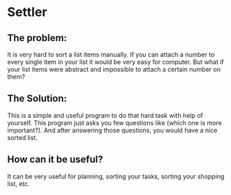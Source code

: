 # Settler
## The problem:
It is very hard to sort a list items manually. If you can attach a number to every single item in your list it would be very easy for computer.
But what if your list items were abstract and impossible to attach a certain number on them?

## The Solution:
This is a simple and useful program to do that hard task with help of yourself.
This program just asks you few questions like (which one is more important?). And after answering those questions, you would have a nice sorted list.

## How can it be useful?
It can be very useful for planning, sorting your tasks, sorting your shopping list, etc.
